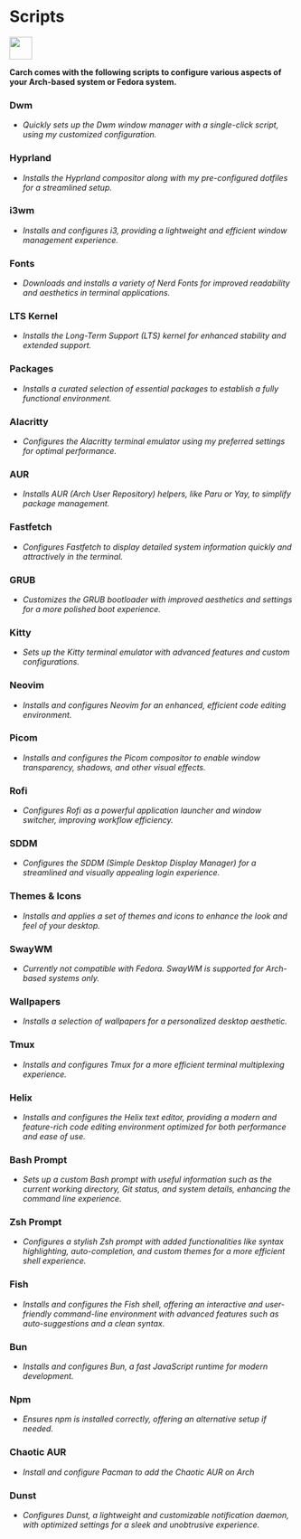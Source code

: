 # Scripts

<img src="https://cdn-icons-png.flaticon.com/128/3721/3721643.png" width="40" />

**Carch comes with the following scripts to configure various aspects of your Arch-based system or Fedora system.**

### Dwm
- *Quickly sets up the Dwm window manager with a single-click script, using my customized configuration.*

### Hyprland
- *Installs the Hyprland compositor along with my pre-configured dotfiles for a streamlined setup.*

### i3wm
- *Installs and configures i3, providing a lightweight and efficient window management experience.*

### Fonts
- *Downloads and installs a variety of Nerd Fonts for improved readability and aesthetics in terminal applications.*

### LTS Kernel
- *Installs the Long-Term Support (LTS) kernel for enhanced stability and extended support.*

### Packages
- *Installs a curated selection of essential packages to establish a fully functional environment.*

### Alacritty
- *Configures the Alacritty terminal emulator using my preferred settings for optimal performance.*

### AUR
- *Installs AUR (Arch User Repository) helpers, like Paru or Yay, to simplify package management.*

### Fastfetch
- *Configures Fastfetch to display detailed system information quickly and attractively in the terminal.*

### GRUB
- *Customizes the GRUB bootloader with improved aesthetics and settings for a more polished boot experience.*

### Kitty
- *Sets up the Kitty terminal emulator with advanced features and custom configurations.*

### Neovim
- *Installs and configures Neovim for an enhanced, efficient code editing environment.*

### Picom
- *Installs and configures the Picom compositor to enable window transparency, shadows, and other visual effects.*

### Rofi
- *Configures Rofi as a powerful application launcher and window switcher, improving workflow efficiency.*

### SDDM
- *Configures the SDDM (Simple Desktop Display Manager) for a streamlined and visually appealing login experience.*

### Themes & Icons
- *Installs and applies a set of themes and icons to enhance the look and feel of your desktop.*

### SwayWM
- *Currently not compatible with Fedora. SwayWM is supported for Arch-based systems only.*

### Wallpapers
- *Installs a selection of wallpapers for a personalized desktop aesthetic.*

### Tmux
- *Installs and configures Tmux for a more efficient terminal multiplexing experience.*

### Helix
- *Installs and configures the Helix text editor, providing a modern and feature-rich code editing environment optimized for both performance and ease of use.*

### Bash Prompt
- *Sets up a custom Bash prompt with useful information such as the current working directory, Git status, and system details, enhancing the command line experience.*

### Zsh Prompt
- *Configures a stylish Zsh prompt with added functionalities like syntax highlighting, auto-completion, and custom themes for a more efficient shell experience.*

### Fish 
- *Installs and configures the Fish shell, offering an interactive and user-friendly command-line environment with advanced features such as auto-suggestions and a clean syntax.*

### Bun  
- *Installs and configures Bun, a fast JavaScript runtime for modern development.*  

### Npm  
- *Ensures npm is installed correctly, offering an alternative setup if needed.*  

### Chaotic AUR
- *Install and configure Pacman to add the Chaotic AUR on Arch*

### Dunst
- *Configures Dunst, a lightweight and customizable notification daemon, with optimized settings for a sleek and unobtrusive experience.*
